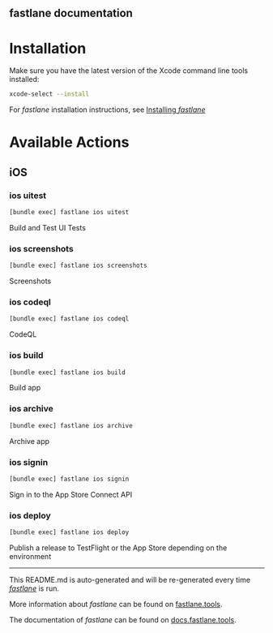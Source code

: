 fastlane documentation
----

# Installation

Make sure you have the latest version of the Xcode command line tools installed:

```sh
xcode-select --install
```

For _fastlane_ installation instructions, see [Installing _fastlane_](https://docs.fastlane.tools/#installing-fastlane)

# Available Actions

## iOS

### ios uitest

```sh
[bundle exec] fastlane ios uitest
```

Build and Test UI Tests

### ios screenshots

```sh
[bundle exec] fastlane ios screenshots
```

Screenshots

### ios codeql

```sh
[bundle exec] fastlane ios codeql
```

CodeQL

### ios build

```sh
[bundle exec] fastlane ios build
```

Build app

### ios archive

```sh
[bundle exec] fastlane ios archive
```

Archive app

### ios signin

```sh
[bundle exec] fastlane ios signin
```

Sign in to the App Store Connect API

### ios deploy

```sh
[bundle exec] fastlane ios deploy
```

Publish a release to TestFlight or the App Store depending on the environment

----

This README.md is auto-generated and will be re-generated every time [_fastlane_](https://fastlane.tools) is run.

More information about _fastlane_ can be found on [fastlane.tools](https://fastlane.tools).

The documentation of _fastlane_ can be found on [docs.fastlane.tools](https://docs.fastlane.tools).
